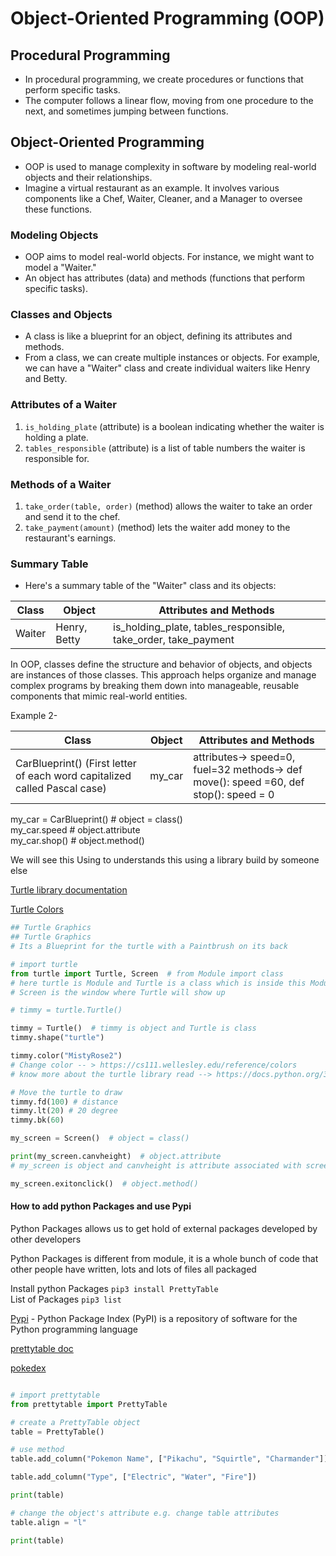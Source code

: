 # Object-Oriented Programming (OOP)

## Procedural Programming

- In procedural programming, we create procedures or functions that perform specific tasks.
- The computer follows a linear flow, moving from one procedure to the next, and sometimes jumping between functions.

## Object-Oriented Programming

- OOP is used to manage complexity in software by modeling real-world objects and their relationships.
- Imagine a virtual restaurant as an example. It involves various components like a Chef, Waiter, Cleaner, and a Manager to oversee these functions.

### Modeling Objects

- OOP aims to model real-world objects. For instance, we might want to model a "Waiter."
- An object has attributes (data) and methods (functions that perform specific tasks).

### Classes and Objects

- A class is like a blueprint for an object, defining its attributes and methods.
- From a class, we can create multiple instances or objects. For example, we can have a "Waiter" class and create individual waiters like Henry and Betty.

### Attributes of a Waiter

1. `is_holding_plate` (attribute) is a boolean indicating whether the waiter is holding a plate.
2. `tables_responsible` (attribute) is a list of table numbers the waiter is responsible for.

### Methods of a Waiter

1. `take_order(table, order)` (method) allows the waiter to take an order and send it to the chef.
2. `take_payment(amount)` (method) lets the waiter add money to the restaurant's earnings.

### Summary Table

- Here's a summary table of the "Waiter" class and its objects:

| Class  | Object        | Attributes and Methods          |
| ------ | ------------- | ------------------------------- |
| Waiter | Henry, Betty  | is_holding_plate, tables_responsible, take_order, take_payment |

In OOP, classes define the structure and behavior of objects, and objects are instances of those classes. This approach helps organize and manage complex programs by breaking them down into manageable, reusable components that mimic real-world entities.

Example 2-

| Class  | Object        | Attributes and Methods          |
| ------ | ------------- | ------------------------------- |
| CarBlueprint() (First letter of each word capitalized called Pascal case) | my_car | attributes-> speed=0, fuel=32  methods-> def move(): speed =60, def stop(): speed = 0 |

my_car = CarBlueprint() # object = class() <br>
my_car.speed # object.attribute <br>
my_car.shop() # object.method() <br>

We will see this Using to understands this using a library build by someone else

[Turtle library documentation](https://docs.python.org/3/library/turtle.html)

[Turtle Colors](https://cs111.wellesley.edu/reference/colors)

```py
## Turtle Graphics
## Turtle Graphics
# Its a Blueprint for the turtle with a Paintbrush on its back

# import turtle
from turtle import Turtle, Screen  # from Module import class
# here turtle is Module and Turtle is a class which is inside this Module
# Screen is the window where Turtle will show up

# timmy = turtle.Turtle()

timmy = Turtle()  # timmy is object and Turtle is class
timmy.shape("turtle")

timmy.color("MistyRose2")
# Change color -- > https://cs111.wellesley.edu/reference/colors
# know more about the turtle library read --> https://docs.python.org/3/library/turtle.html

# Move the turtle to draw 
timmy.fd(100) # distance 
timmy.lt(20) # 20 degree 
timmy.bk(60)

my_screen = Screen()  # object = class()

print(my_screen.canvheight)  # object.attribute
# my_screen is object and canvheight is attribute associated with screen

my_screen.exitonclick()  # object.method()

```

#### How to add python Packages and use Pypi

Python Packages allows us to get hold of external packages developed by other developers

Python Packages is different from module, it is a whole bunch of code that other people have written, lots and lots of files all packaged

Install python Packages `pip3 install PrettyTable`<br>
List of Packages `pip3 list`

[Pypi](https://pypi.org/) - Python Package Index (PyPI) is a repository of software for the Python programming language

[prettytable doc](https://code.google.com/archive/p/prettytable/wikis/Tutorial.wiki)


[pokedex](https://pokemondb.net/pokedex/game/x-y)

```py

# import prettytable
from prettytable import PrettyTable

# create a PrettyTable object
table = PrettyTable()

# use method 
table.add_column("Pokemon Name", ["Pikachu", "Squirtle", "Charmander"])

table.add_column("Type", ["Electric", "Water", "Fire"])

print(table)

# change the object's attribute e.g. change table attributes
table.align = "l"

print(table)


```


